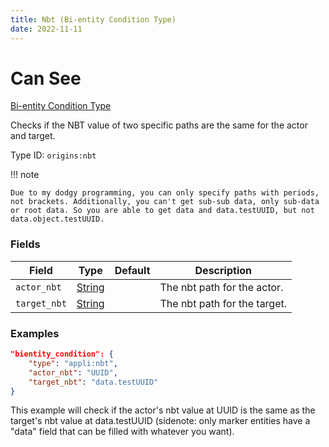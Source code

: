 ```yaml
---
title: Nbt (Bi-entity Condition Type)
date: 2022-11-11
---
```


# Can See

[Bi-entity Condition Type](../bientity_condition_types.md)

Checks if the NBT value of two specific paths are the same for the actor and target.

Type ID: `origins:nbt`

!!! note

    Due to my dodgy programming, you can only specify paths with periods, not brackets. Additionally, you can't get sub-sub data, only sub-data or root data. So you are able to get data and data.testUUID, but not data.object.testUUID.


### Fields

Field | Type | Default | Description
------|------|---------|------------
`actor_nbt` | [String](https://origins.readthedocs.io/en/latest/types/data_types/string/) || The nbt path for the actor.
`target_nbt` | [String](https://origins.readthedocs.io/en/latest/types/data_types/string/) || The nbt path for the target.


### Examples

```json
"bientity_condition": {
    "type": "appli:nbt",
    "actor_nbt": "UUID",
    "target_nbt": "data.testUUID"
}
```

This example will check if the actor's nbt value at UUID is the same as the target's nbt value at data.testUUID (sidenote: only marker entities have a "data" field that can be filled with whatever you want).